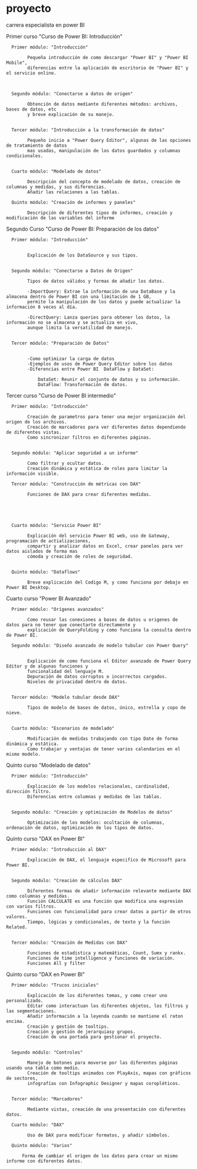 # proyecto
carrera especialista en power BI

  Primer curso "Curso de Power BI: Introducción"

      Primer módulo: "Introducción"

            Pequeña introducción de como descargar "Power BI" y "Power BI Mobile",
            diferencias entre la aplicación de escritorio de "Power BI" y el servicio online.



      Segundo módulo: "Conectarse a datos de origen"
  
            Obtención de datos mediante diferentes métodos: archivos, bases de datos, etc
            y breve explicación de su manejo.
    
  
      Tercer módulo: "Introducción a la transformación de datos"
  
            Pequeño inicio a "Power Query Editor", algunas de las opciones de tratamiento de datos
            mas usadas, manipulación de los datos guardados y columnas condicionales.
            

      Cuarto módulo: "Modelado de datos"
        
            Descripción del concepto de modelado de datos, creación de columnas y medidas, y sus diferencias.
            Añadir las relaciones a las tablas.
            
      Quinto módulo: "Creación de informes y paneles"

            Descripción de diferentes tipos de informes, creación y modificación de las variables del informe
  
  
  Segundo Curso "Curso de Power BI: Preparación de los datos"
      
      Primer módulo: "Introducción"
            
            
            Explicación de los DataSource y sus tipos.
            
        
      Segundo módulo: "Conectarse a Datos de Origen"
      
            Tipos de datos válidos y formas de añadir los datos.
            
            -ImportQuery: Extrae la información de una DataBase y la almacena dentro de Power BI con una limitación de 1 GB, 
            permite la manipulación de los datos y puede actualizar la información 8 veces al día.
      
            -DirectQuery: Lanza queries para obtener los datos, la información no se almacena y se actualiza en vivo,
            aunque limita la versatilidad de manejo.
            
            
      Tercer módulo: "Preparación de Datos"
      
      
            -Como optimizar la carga de datos
            -Ejemplos de usos de Power Query Editor sobre los datos
            -Diferencias entre Power BI  DataFlow y DataSet:
            
                DataSet: Reunir el conjunto de datos y su información.
                DataFlow: Transformación de datos.
      
      
  Tercer curso "Curso de Power BI intermedio"
  
      Primer módulo: "Introducción"
      
            Creación de parametros para tener una mejor organización del origen de los archivos.
            Creación de marcadores para ver diferentes datos dependiendo de diferentes vistas.
            Como sincronizar filtros en diferentes páginas.
            
            
      Segundo módulo: "Aplicar seguridad a un informe"
            
            Como filtrar y ocultar datos.
            Creación dinámica y estática de roles para limitar la información visible.
            
      Tercer módulo: "Construcción de métricas con DAX"
      
            Funciones de DAX para crear diferentes medidas.
            
            
            
            
            
      Cuarto módulo: "Servicio Power BI"
            
            Explicación del servicio Power BI web, uso de Gateway, programación de actializaciones, 
            compartir y analizar datos en Excel, crear paneles para ver datos aislados de forma mas 
            cómoda y creación de roles de seguridad.
            
            
      Quinto módulo: "Dataflows"
            
            Breve explicación del Codigo M, y como funciona por debajo en Power BI Desktop.
            
            
            
  Cuarto curso "Power BI Avanzado"
            
      Primer módulo: "Orígenes avanzados"
            
            Como reusar las conexiones a bases de datos u origenes de datos para no tener que conectarte directamente y 
            explicación de QueryFolding y como funciona la consulta dentro de Power BI.
            
      Segundo módulo: "Diseño avanzado de modelo tubular con Power Query"
            
            
            Explicación de como funciona el Editor avanzado de Power Query Editor y de algunas funciones y
            funcionalidad del lenguaje M.
            Depuración de datos corruptos o incorrectos cargados.
            Niveles de privacidad dentro de datos.
            
            
      Tercer módulo: "Modelo tubular desde DAX"
            
            Tipos de modelo de bases de datos, único, estrella y copo de nieve.
            
            
      Cuarto módulo: "Escenarios de modelado"
            
            Modificación de medidas trabajando con tipo Date de forma dinámica y estática.
            Como trabajar y ventajas de tener varios calendarios en el mismo modelo.
            
            
  Quinto curso "Modelado de datos"
            
      Primer módulo: "Introducción"
            
            Explicación de los modelos relacionales, cardinalidad, dirección filtro.
            Diferencias entre columnas y medidas de las tablas.
            
            
      Segundo módulo: "Creación y optimización de Modelos de datos"
            
            Optimización de los modelos: ocultación de columnas, ordenación de datos, optimización de los tipos de datos.
            
            
            
  Quinto curso "DAX en Power BI"
            
      Primer módulo: "Introducción al DAX"
            
            Explicación de DAX, el lenguaje especifico de Microsoft para Power BI.
            
            
      Segundo módulo: "Creación de cálculos DAX"
            
            Diferentes formas de añadir información relevante mediante DAX como columnas y medidas.
            Función CALCULATE es una función que modifica una expresión con varios filtros.
            Funciones con funcionalidad para crear datos a partir de otros valores. 
            Tiempo, lógicas y condicionales, de texto y la función Related.
            
            
      Tercer módulo: "Creación de Medidas con DAX"
            
            Funciones de estadistica y matemáticas, Count, Sumx y rankx.
            Funciones de time intelligence y funciones de variación.
            Funciones All y filter
            
            
  Quinto curso "DAX en Power BI"
            
      Primer módulo: "Trucos iniciales"
            
            Explicación de los diferentes temas, y como crear uno personalizado.
            Editar como interactuan los diferentes objetos, los filtros y las segmentaciones.
            Añadir información a la leyenda cuando se mantiene el raton encima.
            Creación y gestión de tooltips.
            Creación y gestión de jerarquiasy grupos.
            Creación de una portada para gestionar el proyecto.
            
            
      Segundo módulo: "Controles"
            
            Manejo de botones para moverse por las diferentes páginas usando una tabla como medio. 
            Creación de tooltips animados con PlayAxis, mapas con gráficos de sectores, 
            infografías con Infographic Designer y mapas coropléticos.
            
            
      Tercer módulo: "Marcadores"
            
            Mediante vistas, creación de una presentación con diferentes datos.
            
      Cuarto módulo: "DAX"
            
            Uso de DAX para modificar formatos, y añadir símbolos.
            
      Quinto módulo: "Varios"
            
          Forma de cambiar el origen de los datos para crear un mismo informe con diferentes datos.
